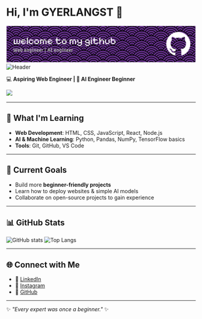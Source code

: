 # Hi, I'm GYERLANGST 👋 
![Gyonino](img/github-header-banner.png)
![Header](https://media2.giphy.com/media/v1.Y2lkPTc5MGI3NjExdGhsaHhldjkxYXl0cTRqYnd4cnplNmtqamxjYW1jYmF1a3dtMWYzcyZlcD12MV9pbnRlcm5hbF9naWZfYnlfaWQmY3Q9Zw/bcKmIWkUMCjVm/giphy.gif)


💻 **Aspiring Web Engineer | 🤖 AI Engineer Beginner**

<img src="https://media.giphy.com/media/WUlplcMpOCEmTGBtBW/giphy.gif" width="300">  

---

## 🌱 What I'm Learning

* **Web Development**: HTML, CSS, JavaScript, React, Node.js
* **AI & Machine Learning**: Python, Pandas, NumPy, TensorFlow basics
* **Tools**: Git, GitHub, VS Code

---

## 📌 Current Goals

* Build more **beginner-friendly projects**
* Learn how to deploy websites & simple AI models
* Collaborate on open-source projects to gain experience

---

## 📊 GitHub Stats

![GitHub stats](https://github-readme-stats.vercel.app/api?username=GYERLANGST\&show_icons=true\&theme=tokyonight)
![Top Langs](https://github-readme-stats.vercel.app/api/top-langs/?username=GYERLANGST\&layout=compact\&theme=tokyonight)

---

## 🌐 Connect with Me

* 💼 [LinkedIn](https://linkedin.com/in/Gyonino_Bintang)
* 📸 [Instagram](https://instagram.com/berlangga005)
* 🐙 [GitHub](https://github.com/GYERLANGST)

---

✨ *"Every expert was once a beginner."* ✨
